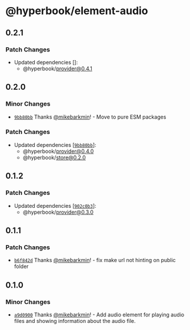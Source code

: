 # @hyperbook/element-audio

## 0.2.1

### Patch Changes

- Updated dependencies []:
  - @hyperbook/provider@0.4.1

## 0.2.0

### Minor Changes

- [`9bb80bb`](https://github.com/openpatch/hyperbook/commit/9bb80bbd711a2ec11d84f2263c581d42e92fd7de) Thanks [@mikebarkmin](https://github.com/mikebarkmin)! - Move to pure ESM packages

### Patch Changes

- Updated dependencies [[`9bb80bb`](https://github.com/openpatch/hyperbook/commit/9bb80bbd711a2ec11d84f2263c581d42e92fd7de)]:
  - @hyperbook/provider@0.4.0
  - @hyperbook/store@0.2.0

## 0.1.2

### Patch Changes

- Updated dependencies [[`902c0b3`](https://github.com/openpatch/hyperbook/commit/902c0b30a0aa97984350cfd58ad88d38ef7b4cd6)]:
  - @hyperbook/provider@0.3.0

## 0.1.1

### Patch Changes

- [`b6f842d`](https://github.com/openpatch/hyperbook/commit/b6f842d222af821346382feff5c5f698a1d93e7e) Thanks [@mikebarkmin](https://github.com/mikebarkmin)! - fix make url not hinting on public folder

## 0.1.0

### Minor Changes

- [`a9d0900`](https://github.com/openpatch/hyperbook/commit/a9d09005a21e87e663a3a5cd2d94cfceb9b7e728) Thanks [@mikebarkmin](https://github.com/mikebarkmin)! - Add audio element for playing audio files and showing information about the audio file.
